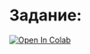 # Задание:
[![Open In Colab](https://colab.research.google.com/assets/colab-badge.svg)](https://colab.research.google.com/github/dimentoor/university_course/blob/25_cryptographic_algorithms//Part_3/lab_3.ipynb)



